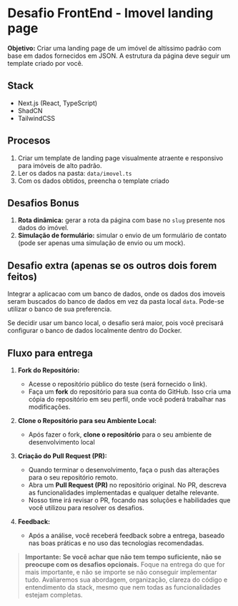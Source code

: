 # Desafio FrontEnd - Imovel landing page

**Objetivo:** Criar uma landing page de um imóvel de altíssimo padrão com base em dados fornecidos em JSON. A estrutura da página deve seguir um template criado por você.

## Stack

- Next.js (React, TypeScript)
- ShadCN
- TailwindCSS

## Procesos

1. Criar um template de landing page visualmente atraente e responsivo para imóveis de alto padrão.
2. Ler os dados na pasta:  ```data/imovel.ts```
3. Com os dados obtidos, preencha o template criado

## Desafios Bonus

1. **Rota dinâmica:** gerar a rota da página com base no `slug` presente nos dados do imóvel.
2. **Simulação de formulário:** simular o envio de um formulário de contato (pode ser apenas uma simulação de envio ou um mock).

## Desafio extra (apenas se os outros dois forem feitos)

Integrar a aplicacao com um banco de dados, onde os dados dos imoveis seram buscados do banco de dados em vez da pasta local `data`. Pode-se utilizar o banco de sua preferencia.

Se decidir usar um banco local, o desafio será maior, pois você precisará configurar o banco de dados localmente dentro do Docker.

## Fluxo para entrega

1. **Fork do Repositório:**

   - Acesse o repositório público do teste (será fornecido o link).
   - Faça um **fork** do repositório para sua conta do GitHub. Isso cria uma cópia do repositório em seu perfil, onde você poderá trabalhar nas modificações.

2. **Clone o Repositório para seu Ambiente Local:**

   - Após fazer o fork, **clone o repositório** para o seu ambiente de desenvolvimento local

3. **Criação do Pull Request (PR):**

   - Quando terminar o desenvolvimento, faça o push das alterações para o seu repositório remoto.
   - Abra um **Pull Request (PR)** no repositório original. No PR, descreva as funcionalidades implementadas e qualquer detalhe relevante.
   - Nosso time irá revisar o PR, focando nas soluções e habilidades que você utilizou para resolver os desafios.

4. **Feedback:**
   - Após a análise, você receberá feedback sobre a entrega, baseado nas boas práticas e no uso das tecnologias recomendadas.

> **Importante:** **Se você achar que não tem tempo suficiente, não se preocupe com os desafios opcionais.** Foque na entrega do que for mais importante, e não se importe se não conseguir implementar tudo. Avaliaremos sua abordagem, organização, clareza do código e entendimento da stack, mesmo que nem todas as funcionalidades estejam completas.
